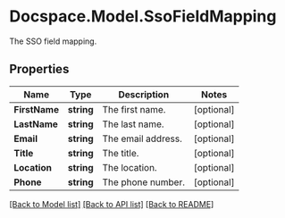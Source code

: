 # Docspace.Model.SsoFieldMapping
The SSO field mapping.

## Properties

Name | Type | Description | Notes
------------ | ------------- | ------------- | -------------
**FirstName** | **string** | The first name. | [optional] 
**LastName** | **string** | The last name. | [optional] 
**Email** | **string** | The email address. | [optional] 
**Title** | **string** | The title. | [optional] 
**Location** | **string** | The location. | [optional] 
**Phone** | **string** | The phone number. | [optional] 

[[Back to Model list]](../README.md#documentation-for-models) [[Back to API list]](../README.md#documentation-for-api-endpoints) [[Back to README]](../README.md)

